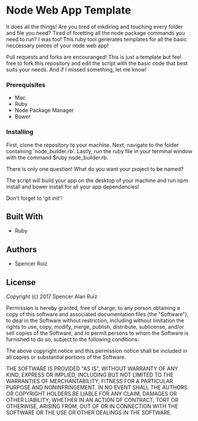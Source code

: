 # Node Web App Template

It does all the things! Are you tired of mkdiring and touching every folder and file you need? Tired of foretting all the node package commands you need to run? I was too! This ruby tool generates templates for all the basic neccessary pieces of your node web app!

Pull requests and forks are encouranged! This is just a template but feel free to fork this repository and edit the script with the basic code that best suits your needs. And if I missed something, let me know! 

### Prerequisites

* Mac
* Ruby 
* Node Package Manager
* Bower

### Installing

First, clone the repository to your machine. Next, navigate to the folder containing 'node_builder.rb'. Lastly, run the ruby file in your terminal window with the command $ruby node_builder.rb.

There is only one question! What do you want your project to be named?

The script will build your app on the desktop of your machine and run npm install and bower install for all your app dependencies!

Don't forget to 'git init'!

## Built With

* Ruby

## Authors

* Spencer Ruiz

## License

Copyright (c) 2017 Spencer Alan Ruiz

Permission is hereby granted, free of charge, to any person obtaining a copy
of this software and associated documentation files (the "Software"), to deal
in the Software without restriction, including without limitation the rights
to use, copy, modify, merge, publish, distribute, sublicense, and/or sell
copies of the Software, and to permit persons to whom the Software is
furnished to do so, subject to the following conditions:

The above copyright notice and this permission notice shall be included in all
copies or substantial portions of the Software.

THE SOFTWARE IS PROVIDED "AS IS", WITHOUT WARRANTY OF ANY KIND, EXPRESS OR
IMPLIED, INCLUDING BUT NOT LIMITED TO THE WARRANTIES OF MERCHANTABILITY,
FITNESS FOR A PARTICULAR PURPOSE AND NONINFRINGEMENT. IN NO EVENT SHALL THE
AUTHORS OR COPYRIGHT HOLDERS BE LIABLE FOR ANY CLAIM, DAMAGES OR OTHER
LIABILITY, WHETHER IN AN ACTION OF CONTRACT, TORT OR OTHERWISE, ARISING FROM,
OUT OF OR IN CONNECTION WITH THE SOFTWARE OR THE USE OR OTHER DEALINGS IN THE
SOFTWARE.